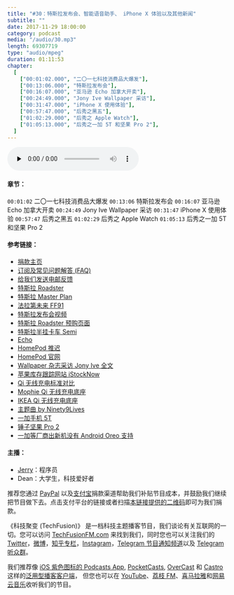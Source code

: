 ```yaml
---
title: "#30：特斯拉发布会、智能语音助手、 iPhone X 体验以及其他新闻"
subtitle: ""
date: 2017-11-29 18:00:00
category: podcast
media: "/audio/30.mp3"
length: 69307719 
type: "audio/mpeg"
duration: 01:11:53
chapter:
  [
    ["00:01:02.000", "二〇一七科技消费品大爆发"],
    ["00:13:06.000", "特斯拉发布会"],
    ["00:16:07.000", "亚马逊 Echo 加拿大开卖"],
    ["00:24:49.000", "Jony Ive Wallpaper 采访"],
    ["00:31:47.000", "iPhone X 使用体验"],
    ["00:57:47.000", "后秀之黑五"],
    ["01:02:29.000", "后秀之 Apple Watch"],
    ["01:05:13.000", "后秀之一加 5T 和坚果 Pro 2"],
  ]
---
```


<audio class="audioPlayer" controls preload="none" src="https://techfusionfm.com/audio/30.mp3"></audio>

#### 章节：
```00:01:02``` 二〇一七科技消费品大爆发
```00:13:06``` 特斯拉发布会
```00:16:07``` 亚马逊 Echo 加拿大开卖
```00:24:49``` Jony Ive Wallpaper 采访
```00:31:47``` iPhone X 使用体验
```00:57:47``` 后秀之黑五
```01:02:29``` 后秀之 Apple Watch 
```01:05:13``` 后秀之一加 5T 和坚果 Pro 2

#### 参考链接：

- [捐款主页](https://techfusionfm.com/donate)
- [订阅及常见问题解答 (FAQ)](https://techfusionfm.com/faq)
- [给我们发送电邮反馈](mailto:hi@techfusionfm.com)
- [特斯拉 Roadster](https://www.tesla.com/roadster/)
- [特斯拉 Master Plan](https://www.tesla.com/en_CA/blog/secret-tesla-motors-master-plan-just-between-you-and-me?redirect=no)
- [法拉第未来 FF91](https://www.ff.com)
- [特斯拉发布会视频](https://www.youtube.com/watch?v=5n9xafjynJA)
- [特斯拉 Roadster 预购页面](https://livestream.tesla.com)
- [特斯拉半挂卡车 Semi](https://www.tesla.com/semi/)
- [Echo](http://amazon.ca/echo)
- [HomePod 推迟](https://www.macrumors.com/2017/11/17/homepod-delayed-until-2018/)
- [HomePod 官网](https://www.apple.com/homepod/)
- [Wallpaper 杂志采访 Jony Ive 全文](https://www.wallpaper.com/design/jony-ive-apple-park)
- [苹果库存跟踪网站 iStockNow](http://istocknow.com/)
- [Qi 无线充电标准对比](https://www.wirelesspowerconsortium.com/developers/specification.html)
- [Mophie Qi 无线充电底座](http://www.mophie.com/shop/iphone-x/wireless-charging-base)
- [IKEA Qi 无线充电底座](http://www.ikea.com/cn/zh/catalog/categories/departments/wireless_charging/)
- [主题曲 by Ninety9Lives](http://99l.tv/BleedingThroughYU)
- [一加手机 5T](http://www.oneplus.cn/5t)
- [锤子坚果 Pro 2](https://www.smartisan.com/jianguopro2/) 
- [一加等厂商出新机没有 Android Oreo 支持](https://www.theverge.com/2017/11/17/16669378/oneplus-5t-razer-phone-android-oreo-missing-why)

#### 主播：
- [Jerry](https://twitter.com/jerryfzhang)：程序员
- Dean：大学生，科技爱好者

推荐您通过 [PayPal](https://paypal.me/techfusionfm/5) 以及[支付宝](HTTPS://QR.ALIPAY.COM/FKX09288AJOENI0MVZXM12)捐款渠道帮助我们补贴节目成本，并鼓励我们继续把节目做下去。点击支付平台的链接或者扫描[本链接提供的二维码](https://techfusionfm.com/images/QR.JPG)即可为我们捐款。

《科技聚变 (TechFusion)》 是一档科技主题播客节目，我们谈论有关互联网的一切。您可以访问 [TechFusionFM.com](https://TechFusionFM.com) 来找到我们，同时您也可以关注我们的 [Twitter](http://twitter.com/TechFusionFM)，[微博](https://TechFusionFM.com/images/Weibo-Icon-BW.svg)，[知乎专栏](https://zhuanlan.zhihu.com/TechFusion)，[Instagram](http://instagram.com/TechFusionFM)，[Telegram 节目通知频道](https://t.me/TechFusionFM)以及 [Telegram 听众群](https://t.me/TechFusionChat)。

我们推荐像 [iOS 紫色图标的 Podcasts App](https://itunes.apple.com/cn/podcast/id1202658654), [PocketCasts](http://pca.st/podcast/28fcd200-cc7c-0134-10da-25324e2a541d), [OverCast](https://overcast.fm) 和 [Castro](http://supertop.co/castro/) 这样的[泛用型播客客户端](https://techfusionfm.com/faq)， 但您也可以在 [YouTube](https://www.youtube.com/channel/UC6uvHf21Tjm5lepw6P2Ki-Q)、[荔枝 FM](https://www.lizhi.fm/1494013/)、[喜马拉雅](http://www.ximalaya.com/72456289/album/6648521)和[网易云音乐](http://music.163.com/#/djradio?id=347498120)收听我们的节目。
